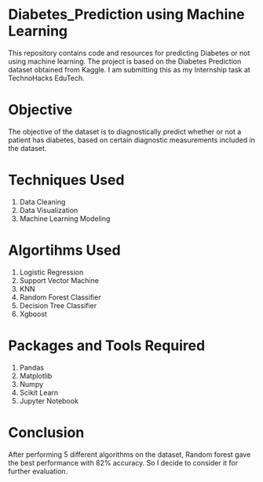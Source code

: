 # Diabetes_Prediction using Machine Learning
This repository contains code and resources for predicting Diabetes or not using machine learning. The project is based on the Diabetes Prediction dataset obtained from Kaggle. I am submitting this as my Internship task at TechnoHacks EduTech.
# Objective
The objective of the dataset is to diagnostically predict whether or not a patient has diabetes, based on certain diagnostic measurements included in the dataset.
# Techniques Used
1. Data Cleaning<br>
2. Data Visualization<br>
3. Machine Learning Modeling
# Algortihms Used
1. Logistic Regression<br>
2. Support Vector Machine<br>
3. KNN<br>
4. Random Forest Classifier<br>
5. Decision Tree Classifier<br>
6. Xgboost
# Packages and Tools Required
1. Pandas<br>
2. Matplotlib<br>
3. Numpy<br>
4. Scikit Learn<br>
5. Jupyter Notebook
# Conclusion
After performing 5 different algorithms on the dataset, Random forest gave the best performance with 82% accuracy. So I decide to consider it for further evaluation.
